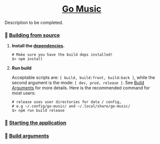 <h1 align="center">
	<a href="https://github.com/ajmar/go-music">
		Go Music
	</a>
</h1>

Description to be completed.

### 🔨 [Building from source](#🔨-building-from-source)

1. **Install the [dependencies](#dependencies).**
	```shell
	# Make sure you have the build deps installed!
	$> npm install
	```
2. **Run build**
	
	Acceptable scripts are: `[ build, build:front, build:back ]`, while the second argument is the mode: `[ dev, prod, release ]`. See [Build Arguments](#-build-arguments) for more details. Here is the recommended command for most users:

	```shell
	# release uses user directories for data / config,
	# e.g ~/.config/go-music/ and ~/.local/share/go-music/
	$> npm run build release
	```

### 🏁 [Starting the application](#🏁-starting-the-application)

### 📝 [Build arguments](#-build-arguments)

